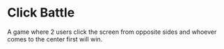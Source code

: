 # Click Battle

A game where 2 users click the screen from opposite sides and whoever comes to the center first will win.

